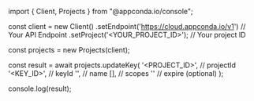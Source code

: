 import { Client, Projects } from "@appconda.io/console";

const client = new Client()
    .setEndpoint('https://cloud.appconda.io/v1') // Your API Endpoint
    .setProject('<YOUR_PROJECT_ID>'); // Your project ID

const projects = new Projects(client);

const result = await projects.updateKey(
    '<PROJECT_ID>', // projectId
    '<KEY_ID>', // keyId
    '<NAME>', // name
    [], // scopes
    '' // expire (optional)
);

console.log(result);
